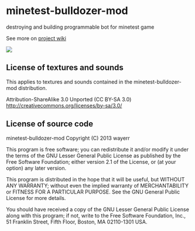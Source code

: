 minetest-bulldozer-mod
======================

destroying and building programmable bot for minetest game

See more on [project wiki](../../wiki)

![](http://storage2.static.itmages.ru/i/13/0317/h_1363470595_6472701_d41d8cd98f.jpg)

License of textures and sounds
---------------------------------------

This applies to textures and sounds contained in the minetest-bulldozer-mod distribution.

Attribution-ShareAlike 3.0 Unported (CC BY-SA 3.0)
http://creativecommons.org/licenses/by-sa/3.0/

License of source code
-------------------------------

minetest-bulldozer-mod
Copyright (C) 2013 wayerr

This program is free software; you can redistribute it and/or modify
it under the terms of the GNU Lesser General Public License as published by
the Free Software Foundation; either version 2.1 of the License, or
(at your option) any later version.

This program is distributed in the hope that it will be useful,
but WITHOUT ANY WARRANTY; without even the implied warranty of
MERCHANTABILITY or FITNESS FOR A PARTICULAR PURPOSE. See the
GNU General Public License for more details.

You should have received a copy of the GNU Lesser General Public License along
with this program; if not, write to the Free Software Foundation, Inc.,
51 Franklin Street, Fifth Floor, Boston, MA 02110-1301 USA.
